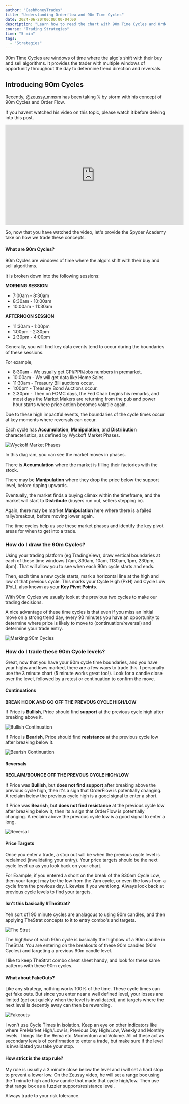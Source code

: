 ```yaml
---
author: "CashMoneyTrades"
title: "Understanding Orderflow and 90m Time Cycles"
date: 2024-06-20T00:00:00-04:00
description: "Learn how to read the chart with 90m Time Cycles and Order Flow to understand how Market Maker algorithms manipulate the market with their algo's."
course: "Trading Strategies"
time: "5 min"
tags:
  - "Strategies"
---
```



90m Time Cycles are windows of time where the algo's shift with their buy and sell algorithms.  It provides the trader with multiple windows of opportunity throughout the day to determine trend direction and reversals.

## Introducing 90m Cycles

Recently, [@zeussy_mmxm](https://x.com/zeussy_mmxm) has been taking 𝕏 by storm with his concept of 90m Cycles and Order Flow.  

If you havent watched his video on this topic, please watch it before delving into this post.

<div class="d-flex p-5 w-100 justify-content-center align-center">
  <iframe width="560" height="315" src="https://www.youtube.com/embed/mQ6p6V4GhY0?si=EjWZIbWOd5QJSIN_" title="YouTube video player" frameborder="0" allow="accelerometer; autoplay; clipboard-write; encrypted-media; gyroscope; picture-in-picture; web-share" referrerpolicy="strict-origin-when-cross-origin" allowfullscreen></iframe>
</div>


So, now that you have watched the video, let's provide the Spyder Academy take on how we trade these concepts.

#### What are 90m Cycles?

90m Cycles are windows of time where the algo's shift with their buy and sell algorithms.

It is broken down into the following sessions:

**MORNING SESSION**
- 7:00am - 8:30am 
- 8:30am - 10:00am 
- 10:00am - 11:30am 

**AFTERNOON SESSION**
- 11:30am - 1:00pm 
- 1:00pm - 2:30pm
- 2:30pm - 4:00pm

Generally, you will find key data events tend to occur during the boundaries of these sessions.  

For example, 
- 8:30am - We usually get CPI/PPI/Jobs numbers in premarket.  
- 10:00am - We will get data like Home Sales.  
- 11:30am - Treasury Bill auctions occur.
- 1:00pm - Treasury Bond Auctions occur.  
- 2:30pm - Then on FOMC days, the Fed Chair begins his remarks, and most days the Market Makers are returning from the pub and power hour starts where price action becomes volatile again.

Due to these high impactful events, the boundaries of the cycle times occur at key moments where reversals can occur.

Each cycle has **Accumulation**, **Manipulation**, and **Distribution** characteristics, as defined by Wyckoff Market Phases.

![Wyckoff Market Phases](images/wyckoff.jpeg)

In this diagram, you can see the market moves in phases.  

There is **Accumulation** where the market is filling their factories with the stock.  

There may be **Manipulation** where they drop the price below the support level, before ripping upwards.  

Eventually, the market finds a buying climax within the timeframe, and the market will start to **Distribute** (buyers run out, sellers stepping in).  

Again, there may be market **Manipulation** here where there is a failed rally/breakout, before moving lower again.

The time cycles help us see these market phases and identify the key pivot areas for when to get into a trade.

### How do I draw the 90m Cycles?

Using your trading platform (eg TradingView), draw vertical boundaries at each of these time windows (7am, 830am, 10am, 1130am, 1pm, 230pm, 4pm).  That will allow you to see when each 90m cycle starts and ends.

Then, each time a new cycle starts, mark a horizontal line at the high and low of that previous cycle.  This marks your Cycle High (PxH) and Cycle Low (PxL), also known as your **Key Pivot Points**.

With 90m Cycles we usually look at the previous two cycles to make our trading decisions.

A nice advantage of these time cycles is that even if you miss an initial move on a strong trend day, every 90 minutes you have an opportunity to determine where price is likely to move to (continuation/reversal) and determine your trade entry.

![Marking 90m Cycles](images/marking_cycles.png)

### How do I trade these 90m Cycle levels?

Great, now that you have your 90m cycle time boundaries, and you have your highs and lows marked, there are a few ways to trade this.  I personally use the 3 minute chart (5 minute works great too!).  Look for a candle close over the level, followed by a retest or continuation to confirm the move.

#### Continuations

**BREAK HOOK AND GO OFF THE PREVOUS CYCLE HIGH/LOW**

If Price is **Bullish**, Price should find **support** at the previous cycle high after breaking above it.

![Bullish Continuation](images/bullish_continuation.png)

If Price is **Bearish**, Price should find **resistance** at the previous cycle low after breaking below it.

![Bearish Continuation](images/bearish_continuation.png)


#### Reversals

**RECLAIM/BOUNCE OFF THE PREVOUS CYCLE HIGH/LOW**

If Price was **Bullish**, but **does not find support** after breaking above the previous cycle high, then it's a sign that OrderFlow is potentially changing.  A reclaim below the previous cycle high is a good signal to enter a short.

If Price was **Bearish**, but **does not find resistance** at the previous cycle low after breaking below it, then its a sign that OrderFlow is potentially changing.  A reclaim above the previous cycle low is a good signal to enter a long.

![Reversal](images/reversals.png)


#### Price Targets

Once you enter a trade, a stop out will be when the previous cycle level is reclaimed (invalidating your entry).  Your price targets should be the next cycle level up as you look back on your chart.

For Example, if you entered a short on the break of the 830am Cycle Low, then your target may be the low from the 7am cycle, or even the lows from a cycle from the previous day.  Likewise if you went long.  Always look back at previous cycle levels to find your targets.

#### Isn't this basically #TheStrat?

Yeh sort of!  90 minute cycles are analagous to using 90m candles, and then applying TheStrat concepts to it to entry combo's and targets.

![The Strat](images/thestrat.png)

The high/low of each 90m cycle is basically the high/low of a 90m candle in TheStrat.  You are entering on the breakouts of these 90m candles (90m Cycles) and targeting a previous 90m candle level.

I like to keep TheStrat combo cheat sheet handy, and look for these same patterns with these 90m cycles.

#### What about FakeOuts?

Like any strategy, nothing works 100% of the time.  These cycle times can get fake outs.  But since you enter near a well defined level, your losses are limited (get out quickly when the level is invalidated), and targets where the next level is decently away can then be rewarding.

![Fakeouts](images/fakeouts.png)

I won't use Cycle Times in isolation.  Keep an eye on other indicators like where PreMarket High/Low is, Previous Day High/Low, Weekly and Monthly levels.  Things like the 9ema etc. Momentum and Volume. All of these act as secondary levels of confirmation to enter a trade, but make sure if the level is invalidated you take your stop.

#### How strict is the stop rule?

My rule is usually a 3 minute close below the level and i will set a hard stop to prevent a lower low.  On the Zeussy video, he will set a range box using the 1 minute high and low candle that made that cycle high/low.  Then use that range box as a fuzzier support/resistance level.

Always trade to your risk tolerance.

